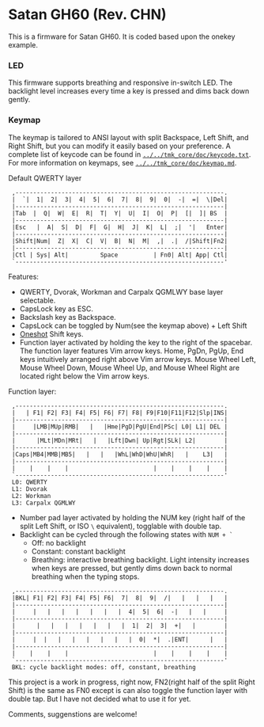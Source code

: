 Satan GH60 (Rev. CHN)
======

This is a firmware for Satan GH60. It is coded based upon the onekey example.

### LED
This firmware supports breathing and responsive in-switch LED. The backlight level increases every time a key is pressed and dims back down gently.

### Keymap
The keymap is tailored to ANSI layout with split Backspace, Left Shift, and Right Shift, but you can modify it easily based on your preference. A complete list of keycode can be found in [`../../tmk_core/doc/keycode.txt`](../../tmk_core/doc/keycode.txt). For more information on keymaps, see [`../../tmk_core/doc/keymap.md`](../../tmk_core/doc/keymap.md).

 Default QWERTY layer
```
 ,-----------------------------------------------------------.
 |  `|  1|  2|  3|  4|  5|  6|  7|  8|  9|  0|  -|  =|  \|Del|
 |-----------------------------------------------------------|
 |Tab  |  Q|  W|  E|  R|  T|  Y|  U|  I|  O|  P|  [|  ]| BS  |
 |-----------------------------------------------------------|
 |Esc   |  A|  S|  D|  F|  G|  H|  J|  K|  L|  ;|  '|   Enter|
 |-----------------------------------------------------------|
 |Shift|Num|  Z|  X|  C|  V|  B|  N|  M|  ,|  .|  /|Shift|Fn2|
 |-----------------------------------------------------------|
 |Ctl | Sys| Alt|         Space          | Fn0| Alt| App| Ctl|
 `-----------------------------------------------------------'
```

Features:
- QWERTY, Dvorak, Workman and Carpalx QGMLWY base layer selectable.
- CapsLock key as ESC.
- Backslash key as Backspace.
- CapsLock can be toggled by Num(see the keymap above) + Left Shift
- [Oneshot](../../tmk_core/doc/keymap.md#43-oneshot-modifier) Shift keys.
- Function layer activated by holding the key to the right of the spacebar. The function layer features Vim arrow keys. Home, PgDn, PgUp, End keys intuitively arranged right above Vim arrow keys. Mouse Wheel Left, Mouse Wheel Down, Mouse Wheel Up, and Mouse Wheel Right are located right below the Vim arrow keys.

 Function layer:
```
 ,-----------------------------------------------------------.
 |   | F1| F2| F3| F4| F5| F6| F7| F8| F9|F10|F11|F12|Slp|INS|
 |-----------------------------------------------------------|
 |     |LMB|MUp|RMB|   |   |Hme|PgD|PgU|End|PSc| L0| L1| DEL |
 |-----------------------------------------------------------|
 |      |MLt|MDn|MRt|   |   |Lft|Dwn| Up|Rgt|SLk| L2|        |
 |-----------------------------------------------------------|
 |Caps|MB4|MMB|MB5|   |   |   |WhL|WhD|WhU|WhR|   |    L3|   |
 |-----------------------------------------------------------|
 |    |    |    |                        |    |    |    |    |
 `-----------------------------------------------------------'
 L0: QWERTY
 L1: Dvorak
 L2: Workman
 L3: Carpalx QGMLWY
```

- Number pad layer activated by holding the NUM key (right half of the split Left Shift, or ISO `\` equivalent), togglable with double tap.
- Backlight can be cycled through the following states with ``NUM + ` ``
    + Off: no backlight
    + Constant: constant backlight
    + Breathing: interactive breathing backlight. Light intensity increases when keys are pressed, but gently dims down back to normal breathing when the typing stops.
```
 ,-----------------------------------------------------------.
 |BKL| F1| F2| F3| F4| F5| F6|  7|  8|  9|  /|   |   |   |   |
 |-----------------------------------------------------------|
 |     |   |   |   |   |   |   |  4|  5|  6|  -|   |   |     |
 |-----------------------------------------------------------|
 |      |   |   |   |   |   |   |  1|  2|  3|  +|   |        |
 |-----------------------------------------------------------|
 |     |  |   |   |   |   |   |   |  0|  *|  .|ENT|      |   |
 |-----------------------------------------------------------|
 |    |    |    |                        |    |    |    |    |
 `-----------------------------------------------------------'
 BKL: cycle backlight modes: off, constant, breathing
```

This project is a work in progress, right now, FN2(right half of the split Right Shift) is the same as FN0 except is can also toggle the function layer with double tap. But I have not decided what to use it for yet.

Comments, suggenstions are welcome!
